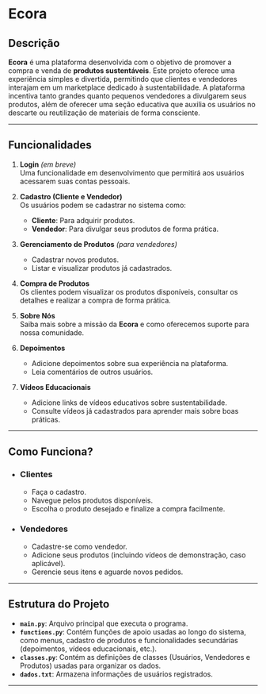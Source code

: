 # Ecora

## Descrição
**Ecora** é uma plataforma desenvolvida com o objetivo de promover a compra e venda de **produtos sustentáveis**. Este projeto oferece uma experiência simples e divertida, permitindo que clientes e vendedores interajam em um marketplace dedicado à sustentabilidade. A plataforma incentiva tanto grandes quanto pequenos vendedores a divulgarem seus produtos, além de oferecer uma seção educativa que auxilia os usuários no descarte ou reutilização de materiais de forma consciente.

---

## Funcionalidades

1. **Login** *(em breve)*  
   Uma funcionalidade em desenvolvimento que permitirá aos usuários acessarem suas contas pessoais.

2. **Cadastro (Cliente e Vendedor)**  
   Os usuários podem se cadastrar no sistema como:
   - **Cliente**: Para adquirir produtos.
   - **Vendedor**: Para divulgar seus produtos de forma prática.  

3. **Gerenciamento de Produtos** *(para vendedores)*  
   - Cadastrar novos produtos.
   - Listar e visualizar produtos já cadastrados.

4. **Compra de Produtos**  
   Os clientes podem visualizar os produtos disponíveis, consultar os detalhes e realizar a compra de forma prática.

5. **Sobre Nós**  
   Saiba mais sobre a missão da **Ecora** e como oferecemos suporte para nossa comunidade.

6. **Depoimentos**  
   - Adicione depoimentos sobre sua experiência na plataforma.  
   - Leia comentários de outros usuários.  

7. **Vídeos Educacionais**  
   - Adicione links de vídeos educativos sobre sustentabilidade.  
   - Consulte vídeos já cadastrados para aprender mais sobre boas práticas.  

---

## Como Funciona?

- ### Clientes
  - Faça o cadastro.
  - Navegue pelos produtos disponíveis.
  - Escolha o produto desejado e finalize a compra facilmente.  

- ### Vendedores
  - Cadastre-se como vendedor.
  - Adicione seus produtos (incluindo vídeos de demonstração, caso aplicável).
  - Gerencie seus itens e aguarde novos pedidos.

---

## Estrutura do Projeto 

- **`main.py`**: Arquivo principal que executa o programa.  
- **`functions.py`**: Contém funções de apoio usadas ao longo do sistema, como menus, cadastro de produtos e funcionalidades secundárias (depoimentos, vídeos educacionais, etc.).  
- **`classes.py`**: Contém as definições de classes (Usuários, Vendedores e Produtos) usadas para organizar os dados.  
- **`dados.txt`**: Armazena informações de usuários registrados.

---


